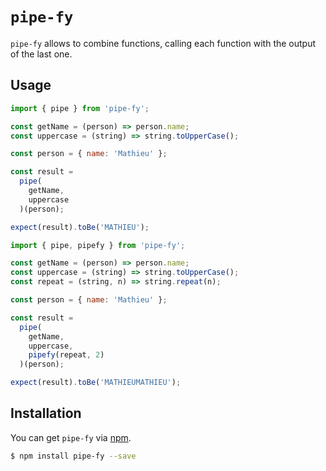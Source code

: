 # `pipe-fy`

`pipe-fy` allows to combine functions, calling each function with the output of the last one.

## Usage

```javascript
import { pipe } from 'pipe-fy';

const getName = (person) => person.name;
const uppercase = (string) => string.toUpperCase();

const person = { name: 'Mathieu' };

const result =
  pipe(
    getName,
    uppercase
  )(person);

expect(result).toBe('MATHIEU');
```

```javascript
import { pipe, pipefy } from 'pipe-fy';

const getName = (person) => person.name;
const uppercase = (string) => string.toUpperCase();
const repeat = (string, n) => string.repeat(n);

const person = { name: 'Mathieu' };

const result =
  pipe(
    getName,
    uppercase,
    pipefy(repeat, 2)
  )(person);

expect(result).toBe('MATHIEUMATHIEU');
```

## Installation

You can get `pipe-fy` via [npm](http://npmjs.com).

```bash
$ npm install pipe-fy --save
```
